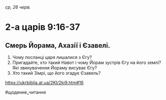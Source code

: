 
_ср, 26 черв._

# 2-а царів 9:16-37

## Смерь Йорама, Ахазії і Єзавелі.
1. Чому посланці царя лишалися з Єгу?
2. Пригадайте, хто такий Навот і чому Йорам зустрів Єгу на його землі? Які звинувачення Йораму висуває Єгу?
3. Хто такий Зімрі, що його згадує Єзавель?

https://ukrbiblia.at.ua/2KI/2ki9.htm#16 

#щоденне_читання
